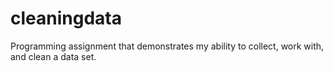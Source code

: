 cleaningdata
============

Programming assignment that demonstrates my ability to collect, work with, and clean a data set.
